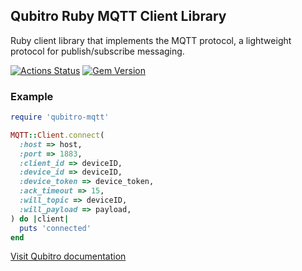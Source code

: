 

## Qubitro Ruby MQTT Client Library

Ruby client library that implements the MQTT protocol, a lightweight protocol for publish/subscribe messaging.

[![Actions Status](https://github.com/qubitro/mqtt-client-ruby/workflows/Ruby%20Gem/badge.svg)](https://github.com/qubitro/mqtt-client-ruby/actions) [![Gem Version](https://badge.fury.io/rb/qubitro-mqtt.svg)](https://badge.fury.io/rb/qubitro-mqtt)

### Example

```ruby
require 'qubitro-mqtt'

MQTT::Client.connect(
  :host => host,
  :port => 1883,
  :client_id => deviceID,
  :device_id => deviceID,
  :device_token => device_token,
  :ack_timeout => 15,
  :will_topic => deviceID,
  :will_payload => payload,
) do |client|
  puts 'connected'
end 
```

[Visit Qubitro documentation](https://docs.qubitro.com/client-guides/connect-device/raspberry-pi/ruby)


